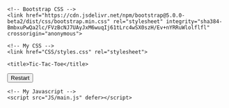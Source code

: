 <!doctype html>
<html lang="en">

<head>
	<!-- Required meta tags -->
	<meta charset="utf-8">
	<meta name="viewport" content="width=device-width, initial-scale=1">

	<!-- Bootstrap CSS -->
	<link href="https://cdn.jsdelivr.net/npm/bootstrap@5.0.0-beta2/dist/css/bootstrap.min.css" rel="stylesheet" integrity="sha384-BmbxuPwQa2lc/FVzBcNJ7UAyJxM6wuqIj61tLrc4wSX0szH/Ev+nYRRuWlolflfl" crossorigin="anonymous">

	<!-- My CSS -->
	<link href="CSS/styles.css" rel="stylesheet">

	<title>Tic-Tac-Toe</title>
</head>

<body>
	<div class="board circle" id="board">
		<div class="cell" data-cell></div>
		<div class="cell" data-cell></div>
		<div class="cell" data-cell></div>
		<div class="cell" data-cell></div>
		<div class="cell" data-cell></div>
		<div class="cell" data-cell></div>
		<div class="cell" data-cell></div>
		<div class="cell" data-cell></div>
		<div class="cell" data-cell></div>
	</div>
	<div class="winning-message" id="winningMessage">
	<div data-winning-message-text></div>
	<button id="restartButton">Restart</button>
	</div>

	<!-- My Javascript -->
	<script src="JS/main.js" defer></script>
</body>

</html>
